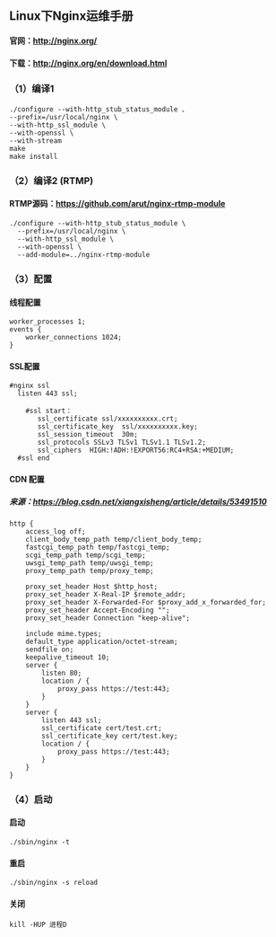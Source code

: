 ## Linux下Nginx运维手册

#### 官网：http://nginx.org/
#### 下载：http://nginx.org/en/download.html

### （1）编译1
```
./configure --with-http_stub_status_module 、
--prefix=/usr/local/nginx \
--with-http_ssl_module \
--with-openssl \
--with-stream 
make
make install
```

### （2）编译2 (RTMP)

#### RTMP源码：https://github.com/arut/nginx-rtmp-module
```
./configure --with-http_stub_status_module \
  --prefix=/usr/local/nginx \
  --with-http_ssl_module \
  --with-openssl \
  --add-module=../nginx-rtmp-module

```

### （3）配置
#### 线程配置
```
worker_processes 1;
events {
    worker_connections 1024;
}
```
#### SSL配置
```
#nginx ssl
  listen 443 ssl;

	#ssl start：
       ssl_certificate ssl/xxxxxxxxxx.crt;
       ssl_certificate_key  ssl/xxxxxxxxxx.key;
       ssl_session_timeout  30m;
       ssl_protocols SSLv3 TLSv1 TLSv1.1 TLSv1.2;
       ssl_ciphers  HIGH:!ADH:!EXPORT56:RC4+RSA:+MEDIUM;
  #ssl end
```

#### CDN 配置
##### 来源：https://blog.csdn.net/xiangxisheng/article/details/53491510
```
http {
    access_log off;
    client_body_temp_path temp/client_body_temp;
    fastcgi_temp_path temp/fastcgi_temp;
    scgi_temp_path temp/scgi_temp;
    uwsgi_temp_path temp/uwsgi_temp;
    proxy_temp_path temp/proxy_temp;

    proxy_set_header Host $http_host;
    proxy_set_header X-Real-IP $remote_addr;
    proxy_set_header X-Forwarded-For $proxy_add_x_forwarded_for;
    proxy_set_header Accept-Encoding "";
    proxy_set_header Connection "keep-alive";

    include mime.types;
    default_type application/octet-stream;
    sendfile on;
    keepalive_timeout 10;
    server {
        listen 80;
        location / {
            proxy_pass https://test:443;
        }
    }
    server {
        listen 443 ssl;
        ssl_certificate cert/test.crt;
        ssl_certificate_key cert/test.key;
        location / {
            proxy_pass https://test:443;
        }
    }
}
```


### （4）启动
#### 启动
`./sbin/nginx -t`

#### 重启
`./sbin/nginx -s reload`

#### 关闭
`kill -HUP 进程D`
